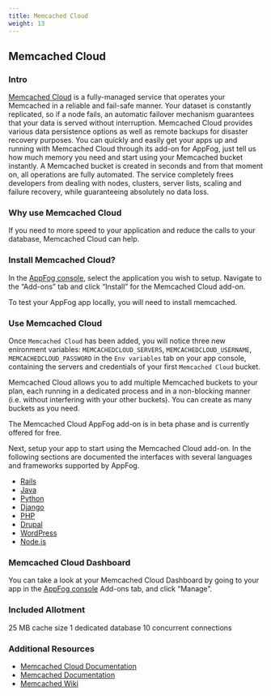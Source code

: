 ```yaml
---
title: Memcached Cloud
weight: 13
---
```


## Memcached Cloud

### Intro

[Memcached Cloud](http://redislabs.com/memcached-cloud) is a fully-managed service that operates your Memcached in a reliable and fail-safe manner. Your dataset is constantly replicated, so if a node fails, an automatic failover mechanism guarantees that your data is served without interruption. Memcached Cloud provides various data persistence options as well as remote backups for disaster recovery purposes. You can quickly and easily get your apps up and running with Memcached Cloud through its add-on for AppFog, just tell us how much memory you need and start using your Memcached bucket instantly.
A Memcached bucket is created in seconds and from that moment on, all operations are fully automated. The service completely frees developers from dealing with nodes, clusters, server lists, scaling and failure recovery, while guaranteeing absolutely no data loss.

### Why use Memcached Cloud

If you need to more speed to your application and reduce the calls to your database, Memcached Cloud can help.

### Install Memcached Cloud?

In the [AppFog console](https://console.appfog.com/), select the application you wish to setup.
Navigate to the “Add-ons” tab and click “Install” for the Memcached Cloud add-on.

To test your AppFog app locally, you will need to install memcached.

### Use Memcached Cloud

Once `Memcached Cloud` has been added, you will notice three new enironment variables: 
`MEMCACHEDCLOUD_SERVERS`, `MEMCACHEDCLOUD_USERNAME`, `MEMCACHEDCLOUD_PASSWORD` 
in the `Env variables` tab on your app console, containing the servers and credentials of your first `Memcached Cloud` bucket.

Memcached Cloud allows you to add multiple Memcached buckets to your plan, each running in a dedicated process and in a non-blocking manner (i.e. without interfering with your other buckets). You can create as many buckets as you need.

The Memcached Cloud AppFog add-on is in beta phase and is currently offered for free.
    
Next, setup your app to start using the Memcached Cloud add-on. In the following sections are documented the interfaces with several languages and frameworks supported by AppFog.

* [Rails](http://redislabs.com/rails-memcached)
* [Java](http://redislabs.com/memcached-java)
* [Python](http://redislabs.com/python-memcached)
* [Django](http://redislabs.com/drupal-memcached)
* [PHP](http://redislabs.com/php-memcached)
* [Drupal](http://redislabs.com/drupal-memcached)
* [WordPress](http://redislabs.com/wordpress-memcached)
* [Node.js](http://redislabs.com/node-js-memcached)


### Memcached Cloud Dashboard

You can take a look at your Memcached Cloud Dashboard by going to your app in the [AppFog console](https://console.appfog.com/) Add-ons tab, and click “Manage”.

### Included Allotment

25 MB cache size
1 dedicated database
10 concurrent connections

### Additional Resources

* [Memcached Cloud Documentation](http://redislabs.com/memcached-cloud)
* [Memcached Documentation](http://code.google.com/p/memcached/wiki/NewStart)
* [Memcached Wiki](https://code.google.com/p/memcached/wiki/NewStart)
